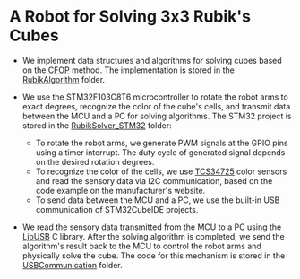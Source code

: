 # A Robot for Solving 3x3 Rubik's Cubes

* We implement data structures and algorithms for solving cubes based on the [CFOP](https://en.wikipedia.org/wiki/CFOP_method) method. The implementation is stored in the [RubikAlgorithm](https://github.com/phamvannhatvu/Scorpions/tree/main/CLI/RubikAlgorithm) folder.

* We use the STM32F103C8T6 microcontroller to rotate the robot arms to exact degrees, recognize the color of the cube's cells, and transmit data between the MCU and a PC for solving algorithms. The STM32 project is stored in the [RubikSolver_STM32](https://github.com/phamvannhatvu/Scorpions/tree/main/RubikSolver_STM32) folder:
  * To rotate the robot arms, we generate PWM signals at the GPIO pins using a timer interrupt. The duty cycle of generated signal depends on the desired rotation degrees.
  * To recognize the color of the cells, we use [TCS34725](https://www.waveshare.com/wiki/TCS34725_Color_Sensor) color sensors and read the sensory data via I2C communication, based on the code example on the manufacturer's website.
  * To send data between the MCU and a PC, we use the built-in USB communication of STM32CubeIDE projects.

* We read the sensory data transmitted from the MCU to a PC using the [LibUSB](https://libusb.info/) C library. After the solving algorithm is completed, we send the algorithm's result back to the MCU to control the robot arms and physically solve the cube. The code for this mechanism is stored in the [USBCommunication](https://github.com/phamvannhatvu/Scorpions/tree/main/CLI/USBCommunication) folder.
